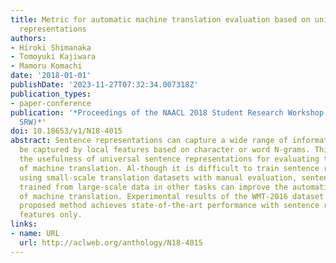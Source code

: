 ```yaml
---
title: Metric for automatic machine translation evaluation based on universal sentence
  representations
authors:
- Hiroki Shimanaka
- Tomoyuki Kajiwara
- Mamoru Komachi
date: '2018-01-01'
publishDate: '2023-11-27T07:32:34.007318Z'
publication_types:
- paper-conference
publication: '*Proceedings of the NAACL 2018 Student Research Workshop (NAACL 2018
  SRW)*'
doi: 10.18653/v1/N18-4015
abstract: Sentence representations can capture a wide range of information that cannot
  be captured by local features based on character or word N-grams. This paper examines
  the usefulness of universal sentence representations for evaluating the quality
  of machine translation. Al-though it is difficult to train sentence representations
  using small-scale translation datasets with manual evaluation, sentence representations
  trained from large-scale data in other tasks can improve the automatic evaluation
  of machine translation. Experimental results of the WMT-2016 dataset show that the
  proposed method achieves state-of-the-art performance with sentence representation
  features only.
links:
- name: URL
  url: http://aclweb.org/anthology/N18-4015
---
```

